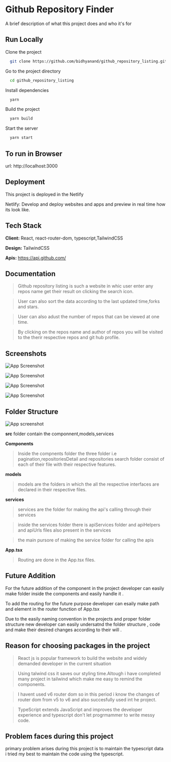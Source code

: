 
# Github Repository Finder

A brief description of what this project does and who it's for


## Run Locally

Clone the project

```bash
  git clone https://github.com/bidhyanand/github_repository_listing.git
```

Go to the project directory

```bash
  cd github_repository_listing
```

Install dependencies

```bash
  yarn
```
Build the project

```bash
  yarn build
```

Start the server

```bash
  yarn start
```


## To run in Browser

url: http://localhost:3000
## Deployment

This project is deployed in the Netlify

Netlify: Develop and deploy websites and apps and preview in real time how its look like.


## Tech Stack

**Client:** React, react-router-dom, typescript,TailwindCSS

**Design:** TailwindCSS

**Apis:** https://api.github.com/




## Documentation

> Github repository listing is such a website in whic user enter any repos name get their result on clicking the search icon.

>User can also sort the data according to the last updated time,forks and stars.

> User can also adust the number of repos that can be viewed at one time.

>By clicking on the repos name and author of repos you will be visited to the therir respective repos and git hub profile.


## Screenshots


![App Screenshot](https://res.cloudinary.com/dhxccll9e/image/upload/v1673426830/scrrenshots/Screenshot_2023-01-11_at_14.26.55_a5vtbn.png)

![App Screenshot](https://res.cloudinary.com/dhxccll9e/image/upload/v1673426853/scrrenshots/Screenshot_2023-01-11_at_14.27.32_ft5sf0.png)


![App Screenshot](https://res.cloudinary.com/dhxccll9e/image/upload/v1673426846/scrrenshots/Screenshot_2023-01-11_at_14.30.06_urlmbf.png)

![App Screenshot](https://res.cloudinary.com/dhxccll9e/image/upload/v1673426846/scrrenshots/Screenshot_2023-01-11_at_14.28.06_bpegbs.png)



##  Folder Structure 


![App screenshot](https://res.cloudinary.com/dhxccll9e/image/upload/v1673427183/scrrenshots/Screenshot_2023-01-11_at_14.37.35_rsqgga.png)

**src** folder contain the componnent,models,services

**Components**
>Inside the compnents folder the three folder i.e pagination,repositoriesDetail and repositories search folder consist of each of their file with their respective features.

**models**

>models are the folders in which the all the respective interfaces are declared in their respective files.

**services**

>services are the folder for making the api's calling through their services

>inside the services folder there is apiServices folder and apiHelpers and apiUrls files also present in the services

>the main pursore of making the service folder for calling the apis

**App.tsx**

>Routing are done in the App.tsx files.







## Future Addition

For the future addition of the component in the project developer can easily make folder inside the components and easily handle it .

To add the routing for the future purpose developer can esaily make path and element in the router function of App.tsx

Due to the easily naming convention in the projects and proper folder structure new developer can easily undersatnd the folder structure , code and make their desired changes according to their will .
## Reason for choosing packages in the project

>React js is popular framework to build the website and widely demanded developer in the current situation

>Using talwind css it saves our styling time.Altough i have completed many project in tailwind which make me easy to remind the components.

>I havent used v6 router dom so in this period i know the changes of router dom from v5 to v6 and also succesfully used int he project.

>TypeScript extends JavaScript and improves the developer experience and typescript don't let progrmammer to write messy code.
## Problem faces during this project

primary problem arises during this project is to maintain the typescript data i tried my best to maintain the code using the typescript.
